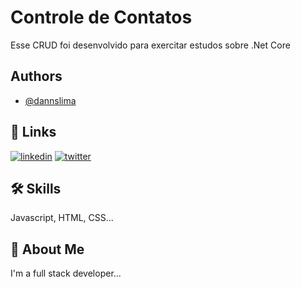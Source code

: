﻿
# Controle de Contatos

Esse CRUD foi desenvolvido para exercitar estudos sobre .Net Core



## Authors

- [@dannslima](https://github.com/dannslima)


## 🔗 Links
[![linkedin](https://img.shields.io/badge/linkedin-0A66C2?style=for-the-badge&logo=linkedin&logoColor=white)](https://www.linkedin.com/in/danilo-lima-029bb8142/)
[![twitter](https://img.shields.io/badge/twitter-1DA1F2?style=for-the-badge&logo=twitter&logoColor=white)](https://twitter.com/DANILOSILVALI17)


## 🛠 Skills
Javascript, HTML, CSS...


## 🚀 About Me
I'm a full stack developer...

